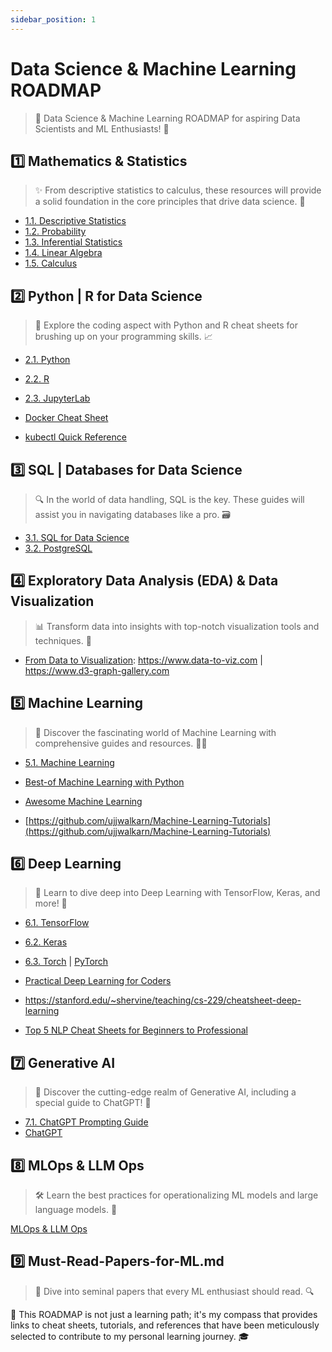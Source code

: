 ```yaml
---
sidebar_position: 1
---
```


# Data Science & Machine Learning ROADMAP

> 🚀 Data Science & Machine Learning ROADMAP for aspiring Data Scientists and ML Enthusiasts! 🌟

## 1️⃣ Mathematics & Statistics

> ✨ From descriptive statistics to calculus, these resources will provide a solid foundation in the core principles that drive data science. 🔢

* [1.1. Descriptive Statistics](https://github.com/nnthanh101/Machine-Learning/blob/main/references/cheat-sheets/1.1.Descriptive_Statistics.pdf)
* [1.2. Probability](https://github.com/nnthanh101/Machine-Learning/blob/main/references/cheat-sheets/1.2.Probability.pdf)
* [1.3. Inferential Statistics](https://github.com/nnthanh101/Machine-Learning/blob/main/references/cheat-sheets/1.3.MIT-Statistics.pdf)
* [1.4. Linear Algebra](https://github.com/nnthanh101/Machine-Learning/blob/main/references/cheat-sheets/1.4.Linear-Algebra.pdf)
* [1.5. Calculus](https://github.com/nnthanh101/Machine-Learning/blob/main/references/cheat-sheets/1.5.Calculus.pdf) 

## 2️⃣ Python | R for Data Science 

> 🐍 Explore the coding aspect with Python and R cheat sheets for brushing up on your programming skills. 📈

* [2.1. Python](https://github.com/nnthanh101/Machine-Learning/blob/main/references/cheat-sheets/2.1.Python.pdf)
* [2.2. R](https://github.com/nnthanh101/Machine-Learning/blob/main/references/cheat-sheets/2.2.R.pdf)
* [2.3. JupyterLab](https://github.com/nnthanh101/Machine-Learning/blob/main/references/cheat-sheets/2.3.JupyterLab)

* [Docker Cheat Sheet](https://dockerlabs.collabnix.com/docker/cheatsheet/)
* [kubectl Quick Reference](https://kubernetes.io/docs/reference/kubectl/quick-reference/)

## 3️⃣ SQL | Databases for Data Science

> 🔍 In the world of data handling, SQL is the key. These guides will assist you in navigating databases like a pro. 🗃️

* [3.1. SQL for Data Science](https://github.com/nnthanh101/Machine-Learning/blob/main/references/cheat-sheets/3.1.SQL_for_Data_Science.pdf)
* [3.2. PostgreSQL](https://github.com/nnthanh101/Machine-Learning/blob/main/references/cheat-sheets/3.2.PostgreSQL.pdf)

## 4️⃣ Exploratory Data Analysis (EDA) & Data Visualization

> 📊 Transform data into insights with top-notch visualization tools and techniques. 🎨


* [From Data to Visualization](https://github.com/holtzy/data_to_viz): https://www.data-to-viz.com | https://www.d3-graph-gallery.com

## 5️⃣ Machine Learning

> 🤖 Discover the fascinating world of Machine Learning with comprehensive guides and resources. 🧑‍🎓

* [5.1. Machine Learning](https://github.com/nnthanh101/Machine-Learning/blob/main/references/5.1.Machine-Learning.pdf)

* [Best-of Machine Learning with Python](https://github.com/ml-tooling/best-of-ml-python)
* [Awesome Machine Learning](https://github.com/josephmisiti/awesome-machine-learning)
* [https://github.com/ujjwalkarn/Machine-Learning-Tutorials](https://github.com/ujjwalkarn/Machine-Learning-Tutorials)

## 6️⃣ Deep Learning

> 🌌 Learn to dive deep into Deep Learning with TensorFlow, Keras, and more! 🧠

* [6.1. TensorFlow](https://github.com/nnthanh101/Machine-Learning/blob/main/references/6.1.TensorFlow.pdf)
* [6.2. Keras](https://github.com/nnthanh101/Machine-Learning/blob/main/references/6.2.Keras.pdf)
* [6.3. Torch](https://github.com/nnthanh101/Machine-Learning/blob/main/references/Torch.pdf) | [PyTorch](https://www.learnpytorch.io/pytorch_cheatsheet/)


* [Practical Deep Learning for Coders](https://course.fast.ai/)

* https://stanford.edu/~shervine/teaching/cs-229/cheatsheet-deep-learning
* [Top 5 NLP Cheat Sheets for Beginners to Professional](https://www.kdnuggets.com/2022/12/top-5-nlp-cheat-sheets-beginners-professional.html)

## 7️⃣ Generative AI

> 🤯 Discover the cutting-edge realm of Generative AI, including a special guide to ChatGPT! 💬

* [7.1. ChatGPT Prompting Guide](https://github.com/nnthanh101/Machine-Learning/blob/main/references/8.1.ChatGPT-Prompting-Guide.pdf)
* [ChatGPT](https://quickref.me/chatgpt.html)

##  8️⃣ MLOps & LLM Ops

> 🛠️ Learn the best practices for operationalizing ML models and large language models. 🔄

[MLOps & LLM Ops](data-science/mlops.md)

## 9️⃣ Must-Read-Papers-for-ML.md

> 📜 Dive into seminal papers that every ML enthusiast should read. 🔍

🧭 This ROADMAP is not just a learning path; it's my compass that provides links to cheat sheets, tutorials, and references that have been meticulously selected to contribute to my personal learning journey. 🎓